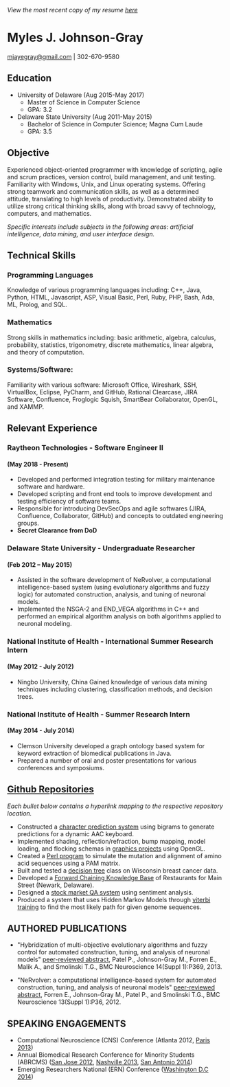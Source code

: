 _View the most recent copy of my resume [here](https://gitmyles.github.io/Resume/)_

# Myles J. Johnson-Gray
mjayegray@gmail.com | 302-670-9580

## Education
* University of Delaware (Aug 2015-May 2017)
    * Master of Science in Computer Science
    * GPA: 3.2
* Delaware State University (Aug 2011-May 2015)
    * Bachelor of Science in Computer Science; Magna Cum Laude
    * GPA: 3.5


## Objective
Experienced object-oriented programmer with knowledge of scripting, agile and scrum practices, version control, build management, and unit testing. Familiarity with Windows, Unix, and Linux operating systems. Offering strong teamwork and communication skills, as well as a determined attitude, translating to high levels of productivity. Demonstrated ability to utilize strong critical thinking skills, along with broad savvy of technology, computers, and mathematics.

_Specific interests include subjects in the following areas: artificial intelligence, data mining, and user interface design._


## Technical Skills
### Programming Languages
Knowledge of various programming languages including: C++, Java, Python, HTML, Javascript, ASP, Visual Basic, Perl, Ruby, PHP, Bash, Ada, ML, Prolog, and SQL.

### Mathematics
Strong skills in mathematics including: basic arithmetic, algebra, calculus, probability, statistics, trigonometry, discrete mathematics, linear algebra, and theory of computation. 

### Systems/Software:
Familiarity with various software: Microsoft Office, Wireshark, SSH, VirtualBox, Eclipse, PyCharm, and GitHub, Rational Clearcase, JIRA Software, Confluence, Froglogic Squish, SmartBear Collaborator, OpenGL, and XAMMP.






## Relevant Experience
### Raytheon Technologies - Software Engineer II
#### (May 2018 - Present)
* Developed and performed integration testing for military maintenance software and hardware.
* Developed scripting and front end tools to improve development and testing efficiency of software teams.
* Responsible for introducing DevSecOps and agile softwares (JIRA, Confluence, Collaborator, GitHub) and concepts to outdated engineering groups.
* **Secret Clearance from DoD**

### Delaware State University - Undergraduate Researcher
#### (Feb 2012 – May 2015)
* Assisted in the software development of NeRvolver, a computational intelligence-based system (using evolutionary algorithms and fuzzy logic) for automated construction, analysis, and tuning of neuronal models. 
* Implemented the NSGA-2 and END_VEGA algorithms in C++ and performed an empirical algorithm analysis on both algorithms applied to neuronal modeling. 

### National Institute of Health - International Summer Research Intern
#### (May 2012 - July 2012)
* Ningbo University, China Gained knowledge of various data mining techniques including clustering, classification methods, and decision trees.

### National Institute of Health - Summer Research Intern
#### (May 2014 - July 2014)
* Clemson University developed a graph ontology based system for keyword extraction of biomedical publications in Java.
* Prepared a number of oral and poster presentations for various conferences and symposiums.


## [Github Repositories](https://github.com/gitmyles?tab=repositories)
_Each bullet below contains a hyperlink mapping to the respective repository location._
* Constructed a [character prediction system](https://github.com/gitmyles/keyboard-prediction) using bigrams to generate predictions for a dynamic AAC keyboard.
* Implemented shading, reflection/refraction, bump mapping, model loading, and flocking schemas in [graphics projects](https://github.com/gitmyles/graphics-triangles/blob/master/tutorial03.cpp) using OpenGL.
* Created a [Perl program](https://github.com/gitmyles/genome-mutate-PAM) to simulate the mutation and alignment of amino acid sequences using a PAM matrix.
* Built and tested a [decision tree](https://github.com/gitmyles/decision-tree) class on Wisconsin breast cancer data.
* Developed a [Forward Chaining Knowledge Base](https://github.com/gitmyles/forward-chaining-main-street-knowledge-base) of Restaurants for Main Street (Newark, Delaware).
* Designed a [stock market QA system](https://github.com/gitmyles/stock-market-sentiment-analysis) using sentiment analysis.
* Produced a system that uses Hidden Markov Models through [viterbi training](https://github.com/gitmyles/genome-viterbi-training/blob/master/viterbi.py) to find the most likely path for given genome sequences.


## AUTHORED PUBLICATIONS
* "Hybridization of multi-objective evolutionary algorithms and fuzzy control for automated construction, tuning, and analysis of neuronal models"
[peer-reviewed abstract](https://bmcneurosci.biomedcentral.com/articles/10.1186/1471-2202-14-S1-P369), Patel P., Johnson-Gray M., Forren E., Malik A., and Smolinski T.G., BMC Neuroscience 14(Suppl 1):P369, 2013.

* "NeRvolver: a computational intelligence-based system for automated construction, tuning, and analysis of neuronal models"
[peer-reviewed abstract](https://bmcneurosci.biomedcentral.com/articles/10.1186/1471-2202-13-S1-P36), Forren E., Johnson-Gray M., Patel P., and Smolinski T.G., BMC Neuroscience 13(Suppl 1):P36, 2012.


## SPEAKING ENGAGEMENTS
* Computational Neuroscience (CNS) Conference (Atlanta 2012, [Paris 2013](https://www.cnsorg.org/cns-2013-paris)) 
* Annual Biomedical Research Conference for Minority Students (ABRCMS) ([San Jose 2012](https://abrcms.org/images/Past_Programs/2012_ABRCMS_Final_Program.pdf), [Nashville 2013](https://abrcms.org/images/Past_Programs/Final_Program__Exhibit_Guide-_Website_Version.pdf), [San Antonio 2014](https://abrcms.org/images/Past_Programs/2014_ABRCMS_Final_Program.pdf)) 
* Emerging Researchers National (ERN) Conference ([Washington D.C 2014](https://new.emerging-researchers.org/wp-content/uploads/2014/02/2014ERNUndergradPosterPresentationSchedule.pdf)) 



